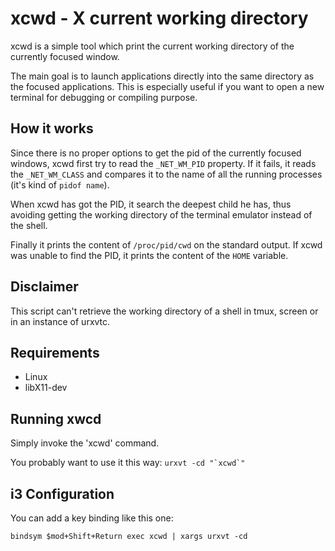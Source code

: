 xcwd - X current working directory
==================================
xcwd is a simple tool which print the current working directory of the
currently focused window.

The main goal is to launch applications directly into the same directory
as the focused applications. This is especially useful if you want to open
a new terminal for debugging or compiling purpose.

How it works
------------
Since there is no proper options to get the pid of the currently focused
windows, xcwd first try to read the `_NET_WM_PID` property.
If it fails, it reads the `_NET_WM_CLASS` and compares it to the name of
all the running processes (it's kind of `pidof name`).

When xcwd has got the PID, it search the deepest child he has, thus avoiding
getting the working directory of the terminal emulator instead of the shell.

Finally it prints the content of `/proc/pid/cwd` on the standard output.  If
xcwd was unable to find the PID, it prints the content of the `HOME` variable.

Disclaimer
----------
This script can't retrieve the working directory of a shell in tmux, screen
or in an instance of urxvtc.

Requirements
------------
- Linux
- libX11-dev

Running xwcd
------------
Simply invoke the 'xcwd' command.

You probably want to use it this way:
    ``urxvt -cd "`xcwd`" ``

i3 Configuration
----------------

You can add a key binding like this one:

    bindsym $mod+Shift+Return exec xcwd | xargs urxvt -cd

